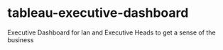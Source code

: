 # tableau-executive-dashboard
Executive Dashboard for Ian and Executive Heads to get a sense of the business
